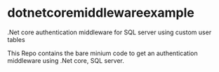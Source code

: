 # dotnetcoremiddlewareexample
.Net core authentication middleware for SQL server using custom user tables

This Repo contains the bare minium code to get an authentication middleware using .Net core, SQL server. 
